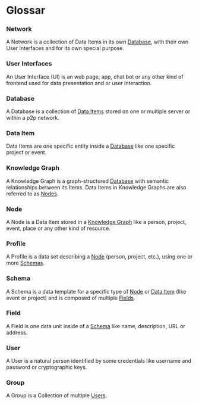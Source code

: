 # Glossar
### Network
A Network is a collection of Data Items in its own [Database](#database), with their own User Interfaces and for its own special purpose.
### User Interfaces
An User Interface (UI) is an web page, app, chat bot or any other kind of frontend used for data presentation and or user interaction.
### Database
A Database is a collection of [Data Items](Glossar#Data%20Item) stored on one or multiple server or within a p2p network.
### Data Item
Data Items are one specific entity inside a [Database](#database) like one specific project or event.
### Knowledge Graph
A Knowledge Graph is a graph-structured [Database](#Database) with semantic relationships between its Items. Data Items in Knowledge Graphs are also referred to as [Nodes](#Node).
### Node
A Node is a Data Item stored in a [Knowledge Graph](#Knowledge%20Graph) like a person, project, event, place or any other kind of resource.
### Profile
A Profile is a data set describing a [Node](#Node) (person, project, etc.), using one or more [Schemas](#Schema).
### Schema
A Schema is a data template for a specific type of [Node](#Node) or [Data Item](#Data%20Item) (like event or project) and is composed of multiple [Fields](#Filed).
### Field
A Field is one data unit inside of a [Schema](#Schema) like name, description, URL or address.
### User
A User is a natural person identified by some credentials like username and password or cryptographic keys.
### Group
A Group is a Collection of multiple [Users](#User).

